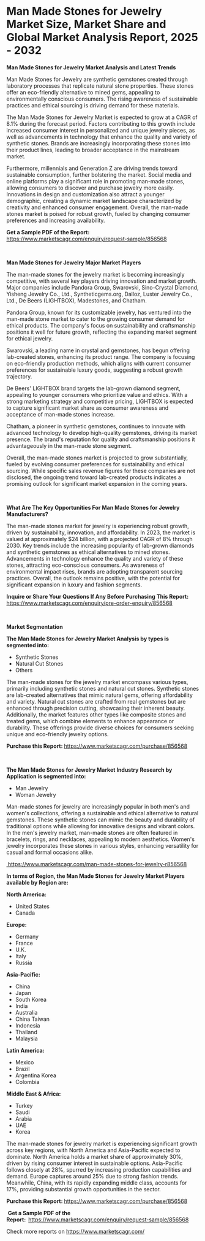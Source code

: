 <p><h1>Man Made Stones for Jewelry Market Size, Market Share and Global Market Analysis Report, 2025 - 2032</h1></p><p><strong>Man Made Stones for Jewelry Market Analysis and Latest Trends</strong></p>
<p><p>Man Made Stones for Jewelry are synthetic gemstones created through laboratory processes that replicate natural stone properties. These stones offer an eco-friendly alternative to mined gems, appealing to environmentally conscious consumers. The rising awareness of sustainable practices and ethical sourcing is driving demand for these materials. </p><p>The Man Made Stones for Jewelry Market is expected to grow at a CAGR of 8.1% during the forecast period. Factors contributing to this growth include increased consumer interest in personalized and unique jewelry pieces, as well as advancements in technology that enhance the quality and variety of synthetic stones. Brands are increasingly incorporating these stones into their product lines, leading to broader acceptance in the mainstream market.</p><p>Furthermore, millennials and Generation Z are driving trends toward sustainable consumption, further bolstering the market. Social media and online platforms play a significant role in promoting man-made stones, allowing consumers to discover and purchase jewelry more easily. Innovations in design and customization also attract a younger demographic, creating a dynamic market landscape characterized by creativity and enhanced consumer engagement. Overall, the man-made stones market is poised for robust growth, fueled by changing consumer preferences and increasing availability.</p></p>
<p><strong>Get a Sample PDF of the Report:&nbsp;</strong> <a href="https://www.marketscagr.com/enquiry/request-sample/856568?utm_campaign=1902&utm_medium=2&utm_source=Github&utm_content=ia&utm_term=06022025&utm_id=man-made-stones-for-jewelry">https://www.marketscagr.com/enquiry/request-sample/856568</a></p>
<p>&nbsp;</p>
<p><strong>Man Made Stones for Jewelry Major Market Players</strong></p>
<p><p>The man-made stones for the jewelry market is becoming increasingly competitive, with several key players driving innovation and market growth. Major companies include Pandora Group, Swarovski, Sino-Crystal Diamond, Yisheng Jewelry Co., Ltd., Syntheticgems.org, Dalloz, Luster Jewelry Co., Ltd., De Beers (LIGHTBOX), Madestones, and Chatham.</p><p>Pandora Group, known for its customizable jewelry, has ventured into the man-made stone market to cater to the growing consumer demand for ethical products. The company's focus on sustainability and craftsmanship positions it well for future growth, reflecting the expanding market segment for ethical jewelry.</p><p>Swarovski, a leading name in crystal and gemstones, has begun offering lab-created stones, enhancing its product range. The company is focusing on eco-friendly production methods, which aligns with current consumer preferences for sustainable luxury goods, suggesting a robust growth trajectory.</p><p>De Beers' LIGHTBOX brand targets the lab-grown diamond segment, appealing to younger consumers who prioritize value and ethics. With a strong marketing strategy and competitive pricing, LIGHTBOX is expected to capture significant market share as consumer awareness and acceptance of man-made stones increase.</p><p>Chatham, a pioneer in synthetic gemstones, continues to innovate with advanced technology to develop high-quality gemstones, driving its market presence. The brand's reputation for quality and craftsmanship positions it advantageously in the man-made stone segment.</p><p>Overall, the man-made stones market is projected to grow substantially, fueled by evolving consumer preferences for sustainability and ethical sourcing. While specific sales revenue figures for these companies are not disclosed, the ongoing trend toward lab-created products indicates a promising outlook for significant market expansion in the coming years.</p></p>
<p>&nbsp;</p>
<p><strong>What Are The Key Opportunities For Man Made Stones for Jewelry Manufacturers?</strong></p>
<p><p>The man-made stones market for jewelry is experiencing robust growth, driven by sustainability, innovation, and affordability. In 2023, the market is valued at approximately $24 billion, with a projected CAGR of 8% through 2030. Key trends include the increasing popularity of lab-grown diamonds and synthetic gemstones as ethical alternatives to mined stones. Advancements in technology enhance the quality and variety of these stones, attracting eco-conscious consumers. As awareness of environmental impact rises, brands are adopting transparent sourcing practices. Overall, the outlook remains positive, with the potential for significant expansion in luxury and fashion segments.</p></p>
<p><strong>Inquire or Share Your Questions If Any Before Purchasing This Report:</strong> <a href="https://www.marketscagr.com/enquiry/pre-order-enquiry/856568?utm_campaign=1902&utm_medium=2&utm_source=Github&utm_content=ia&utm_term=06022025&utm_id=man-made-stones-for-jewelry">https://www.marketscagr.com/enquiry/pre-order-enquiry/856568</a></p>
<p>&nbsp;</p>
<p><strong>Market Segmentation</strong></p>
<p><strong>The Man Made Stones for Jewelry Market Analysis by types is segmented into:</strong></p>
<p><ul><li>Synthetic Stones</li><li>Natural Cut Stones</li><li>Others</li></ul></p>
<p><p>The man-made stones for the jewelry market encompass various types, primarily including synthetic stones and natural cut stones. Synthetic stones are lab-created alternatives that mimic natural gems, offering affordability and variety. Natural cut stones are crafted from real gemstones but are enhanced through precision cutting, showcasing their inherent beauty. Additionally, the market features other types like composite stones and treated gems, which combine elements to enhance appearance or durability. These offerings provide diverse choices for consumers seeking unique and eco-friendly jewelry options.</p></p>
<p><strong>Purchase this Report:&nbsp;</strong><a href="https://www.marketscagr.com/purchase/856568?utm_campaign=1902&utm_medium=2&utm_source=Github&utm_content=ia&utm_term=06022025&utm_id=man-made-stones-for-jewelry">https://www.marketscagr.com/purchase/856568</a></p>
<p>&nbsp;</p>
<p><strong>The Man Made Stones for Jewelry Market Industry Research by Application is segmented into:</strong></p>
<p><ul><li>Man Jewelry</li><li>Woman Jewelry</li></ul></p>
<p><p>Man-made stones for jewelry are increasingly popular in both men's and women's collections, offering a sustainable and ethical alternative to natural gemstones. These synthetic stones can mimic the beauty and durability of traditional options while allowing for innovative designs and vibrant colors. In the men's jewelry market, man-made stones are often featured in bracelets, rings, and necklaces, appealing to modern aesthetics. Women's jewelry incorporates these stones in various styles, enhancing versatility for casual and formal occasions alike.</p></p>
<p><a href="https://www.marketscagr.com/man-made-stones-for-jewelry-r856568?utm_campaign=1902&utm_medium=2&utm_source=Github&utm_content=ia&utm_term=06022025&utm_id=man-made-stones-for-jewelry">&nbsp;https://www.marketscagr.com/man-made-stones-for-jewelry-r856568</a></p>
<p><strong>In terms of Region, the Man Made Stones for Jewelry Market Players available by Region are:</strong></p>
<p>
    <p> <strong> North America: </strong>
        <ul>
            <li>United States</li>
            <li>Canada</li>
        </ul>
        </p> 
    <p> <strong> Europe: </strong>
        <ul>
            <li>Germany</li>
            <li>France</li>
            <li>U.K.</li>
            <li>Italy</li>
            <li>Russia</li>
        </ul>
        </p> 
    <p> <strong> Asia-Pacific: </strong>
        <ul>
            <li>China</li>
            <li>Japan</li>
            <li>South Korea</li>
            <li>India</li>
            <li>Australia</li>
            <li>China Taiwan</li>
            <li>Indonesia</li>
            <li>Thailand</li>
            <li>Malaysia</li>
        </ul>
        </p> 
    <p> <strong> Latin America: </strong>
        <ul>
            <li>Mexico</li>
            <li>Brazil</li>
            <li>Argentina Korea</li>
            <li>Colombia</li>
        </ul>
        </p> 
    <p> <strong> Middle East & Africa: </strong>
        <ul>
            <li>Turkey</li>
            <li>Saudi</li>
            <li>Arabia</li>
            <li>UAE</li>
            <li>Korea</li>
        </ul>
    </p>
    </p>
<p><p>The man-made stones for jewelry market is experiencing significant growth across key regions, with North America and Asia-Pacific expected to dominate. North America holds a market share of approximately 30%, driven by rising consumer interest in sustainable options. Asia-Pacific follows closely at 28%, spurred by increasing production capabilities and demand. Europe captures around 25% due to strong fashion trends. Meanwhile, China, with its rapidly expanding middle class, accounts for 17%, providing substantial growth opportunities in the sector.</p></p>
<p><strong>Purchase this Report: </strong><a href="https://www.marketscagr.com/purchase/856568?utm_campaign=1902&utm_medium=2&utm_source=Github&utm_content=ia&utm_term=06022025&utm_id=man-made-stones-for-jewelry">https://www.marketscagr.com/purchase/856568</a></p>
<p>&nbsp;<strong>Get a Sample PDF of the Report:&nbsp;&nbsp;</strong><a href="https://www.marketscagr.com/enquiry/request-sample/856568?utm_campaign=1902&utm_medium=2&utm_source=Github&utm_content=ia&utm_term=06022025&utm_id=man-made-stones-for-jewelry">https://www.marketscagr.com/enquiry/request-sample/856568</a></p>
<p><strong></strong></p>
<p>Check more reports on <a href="https://www.marketscagr.com/?utm_campaign=1902&utm_medium=2&utm_source=Github&utm_content=ia&utm_term=06022025&utm_id=man-made-stones-for-jewelry">https://www.marketscagr.com/</a></p>